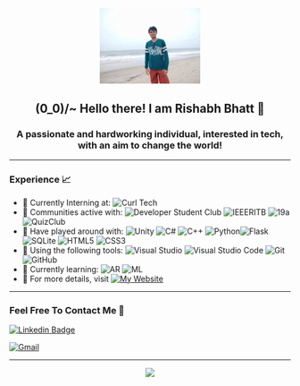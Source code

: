 <p align="center">
    <img src="Assets/RishabhBhatt.jpg" width="180">
</p>
<h2 align="center"> (0_0)/~ Hello there! I am Rishabh Bhatt 👋 </h2>
<h3 align="center"> A passionate and hardworking individual, interested in tech, with an aim to change the world! </h3>



---

### Experience 📈

- 🤵 Currently Interning at: ![Curl Tech](http://img.shields.io/badge/-CurlTech-purple?style=plastic&link=https://curl.tech/)  
- 🙌 Communities active with: ![Developer Student Club](https://img.shields.io/badge/-Developer_Student_Club_RIT-red?style=plastic&logo=google&logoColor=white&link=https://github.com/DSC-RIT) ![IEEERITB](http://img.shields.io/badge/-IEEERITB-white?style=plastic&logo=ieee&logoColor=black) ![19a](https://img.shields.io/badge/-19a-blue?style=plastic)  ![QuizClub](https://img.shields.io/badge/-QuizClub-blue?style=plastic)  
- 🔭 Have played around with:   ![Unity](http://img.shields.io/badge/-Unity-purple?style=plastic&logo=Unity&logoColor=white) ![C#](http://img.shields.io/badge/-C%23-orange?style=plastic&logo=c-sharp&logoColor=white) ![C++](https://img.shields.io/badge/-C++-red?style=plastic&logo=c++&amp;logoColor=white)  ![Python](https://img.shields.io/badge/-Python-white?style=plastic&logo=python)![Flask](https://img.shields.io/badge/-flask-azure?style=plastic&logo=flask&logoColor=blue) ![SQLite](https://img.shields.io/badge/-SQLite-yellow?style=plastic&amp&logo=sqlite&amp;logoColor=white) ![HTML5](https://img.shields.io/badge/-HTML5-E34F26?style=plastic&logo=html5&logoColor=white) ![CSS3](https://img.shields.io/badge/-CSS3-1572B6?style=plastic&logo=css3) 
- 🔧 Using the following tools: ![Visual Studio](https://img.shields.io/badge/-Visual_Studio-violet?style=plastic&logo=visual-studio) ![Visual Studio Code](https://img.shields.io/badge/-VS_Code-blue?style=plastic&logo=visual-studio-code) ![Git](https://img.shields.io/badge/-Git-orange?style=plastic&logo=git&logoColor=white) ![GitHub](https://img.shields.io/badge/-GitHub-purple?style=plastic&logo=github)
- 🌱 Currently learning: ![AR](https://img.shields.io/badge/-AR-blue?style=plastic)  ![ML](https://img.shields.io/badge/-ML-blue?style=plastic)
- 📜 For more details, visit [![My Website](https://img.shields.io/badge/-My_Website-blue?style=plastic)](https://sites.google.com/view/rishabhbhatt/home)

---

### Feel Free To Contact Me 📱

[![Linkedin Badge](https://img.shields.io/badge/-RishabhBhatt-blue?style=plastic&logo=Linkedin&logoColor=white&link=https://www.linkedin.com/in/rishabhbhatt159/)](https://www.linkedin.com/in/rishabhbhatt159/)

 [![Gmail](https://img.shields.io/badge/rishabhbhatt159@gmail.com-white?style=plastic&logo=Gmail&logoColor=&link=mailto:rishabhbhatt159@gmail.com)](mailto:rishabhbhatt159@gmail.com)

---



<p align="center">
<a href="https://github.com/wrathtitan">
  <img height="180em" src="https://github-readme-stats-eight-theta.vercel.app/api?username=wrathtitan&show_icons=true&theme=algolia&include_all_commits=true&count_private=true"/>
</a>
</p> 
